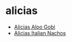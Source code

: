 # alicias

 * [Alicias Aloo Gobi](../../index/a/alicias-aloo-gobi.json)
 * [Alicias Italian Nachos](../../index/a/alicias-italian-nachos.json)
